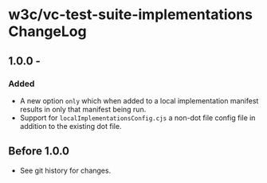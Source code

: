 <!--
Copyright 2023 Digital Bazaar, Inc.

SPDX-License-Identifier: BSD-3-Clause
-->

# w3c/vc-test-suite-implementations  ChangeLog

## 1.0.0 -

### Added
- A new option `only` which when added to a local implementation manifest results in only that manifest being run.
- Support for `localImplementationsConfig.cjs` a non-dot file config file in addition to the existing dot file.

## Before 1.0.0

- See git history for changes.
